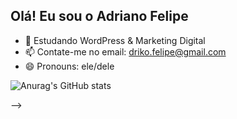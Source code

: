 ## Olá! Eu sou o Adriano Felipe

- 🌱 Estudando WordPress & Marketing Digital
- 📫 Contate-me no email: driko.felipe@gmail.com
- 😄 Pronouns: ele/dele

![Anurag's GitHub stats](https://github-readme-stats.vercel.app/api?username=adrianofelipe1&show_icons=true&theme=transparent)

-->
